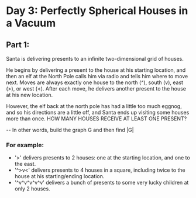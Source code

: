 # Day 3: Perfectly Spherical Houses in a Vacuum
## Part 1:
Santa is delivering presents to an infinite two-dimensional grid of houses.

He begins by delivering a present to the house at his starting location, and
then an elf at the North Pole calls him via radio and tells him where to move
next. Moves are always exactly one house to the north (^), south (v), east (>),
or west (<). After each move, he delivers another present to the house at his
new location.

However, the elf back at the north pole has had a little too much eggnog, and
so his directions are a little off, and Santa ends up visiting some houses more
than once. HOW MANY HOUSES RECEIVE AT LEAST ONE PRESENT?

-- In other words, build the graph G and then find |G|

### For example:

- '>' delivers presents to 2 houses: one at the starting location, and one to
the east.
- '^>v<' delivers presents to 4 houses in a square, including twice to the
house at his starting/ending location.
- '^v^v^v^v^v' delivers a bunch of presents to some very lucky children at only
2 houses.

